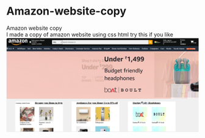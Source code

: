 # Amazon-website-copy
Amazon website copy
<br>
I  made a copy of amazon website using css html try this if you like
<img src="https://github.com/SakshamBansal753/HTML-CSS-JS-PROJECTS/blob/main/Amazon/my%20amazon.png"/>
